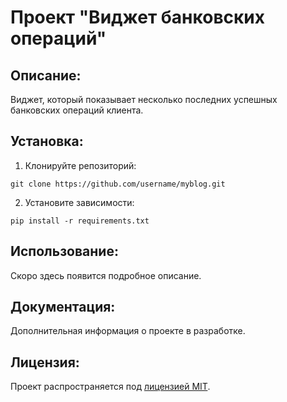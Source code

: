 # Проект "Виджет банковских операций"

## Описание:
Виджет, который показывает несколько последних успешных банковских операций клиента.

## Установка:

1. Клонируйте репозиторий:
```
git clone https://github.com/username/myblog.git
```

2. Установите зависимости:
```
pip install -r requirements.txt
```

## Использование:
Скоро здесь появится подробное описание.

## Документация:

Дополнительная информация о проекте в разработке.

## Лицензия:

Проект распространяется под [лицензией MIT](LICENSE).
